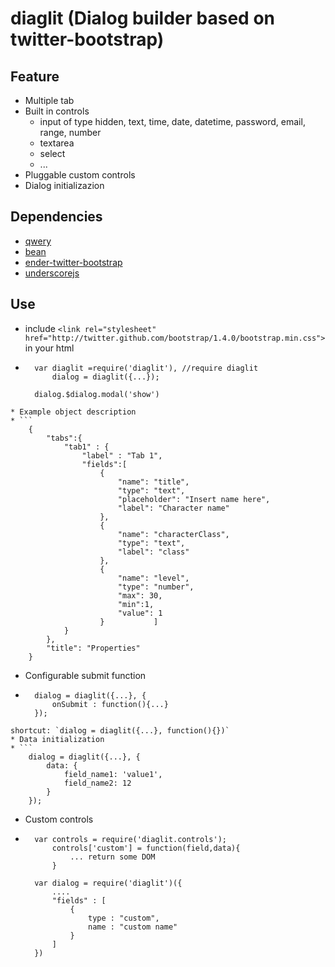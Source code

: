 diaglit (Dialog builder based on twitter-bootstrap)
===================================================

Feature
-------
* Multiple tab
* Built in controls
  * input of type hidden, text, time, date, datetime, password, email, range, number
  * textarea
  * select
  * ...
* Pluggable custom controls
* Dialog initializazion

Dependencies
------------
* [qwery](https://github.com/ded/qwery)
* [bean](https://github.com/fat/bean)
* [ender-twitter-bootstrap](http://rvagg.github.com/bootstrap/javascript.html)
* [underscorejs](http://documentcloud.github.com/underscore)

Use
------------
* include `<link rel="stylesheet" href="http://twitter.github.com/bootstrap/1.4.0/bootstrap.min.css">` in your html
* ```
	var diaglit =require('diaglit'), //require diaglit
		dialog = diaglit({...});

	dialog.$dialog.modal('show')
```
* Example object description
* ```
	{
		"tabs":{
			"tab1" : {
				"label" : "Tab 1",
				"fields":[
					{
						"name": "title",
						"type": "text",
						"placeholder": "Insert name here",
						"label": "Character name"
					},
					{
						"name": "characterClass",
						"type": "text",
						"label": "class"
					},
					{
						"name": "level",
						"type": "number",
						"max": 30,
						"min":1,
						"value": 1
					}			]
			}
		},
		"title": "Properties"
	}
``` 
* Configurable submit function 
* ```
	dialog = diaglit({...}, {
		onSubmit : function(){...}
	});
``` 
shortcut: `dialog = diaglit({...}, function(){})`
* Data initialization 
* ```
	dialog = diaglit({...}, {
		data: {
			field_name1: 'value1',
			field_name2: 12
		}		
	});
```
* Custom controls
* ```
	var controls = require('diaglit.controls');
		controls['custom'] = function(field,data){
			... return some DOM
		}

	var	dialog = require('diaglit')({
		....
		"fields" : [
			{
				type : "custom",
				name : "custom name"
			}
		]
	})
```